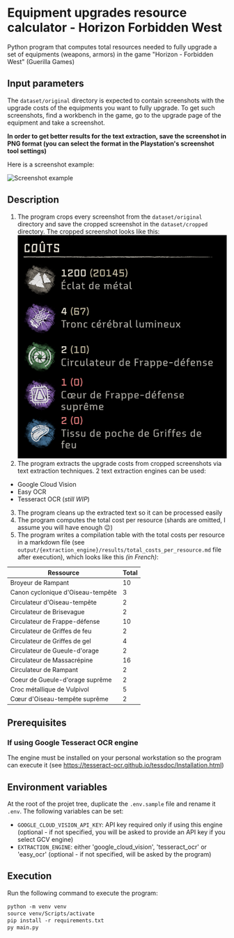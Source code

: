 # Equipment upgrades resource calculator - Horizon Forbidden West

Python program that computes total resources needed to fully upgrade a set of equipments (weapons, armors) in the game "Horizon - Forbidden West" (Guerilla Games)

## Input parameters

The `dataset/original` directory is expected to contain screenshots with the upgrade costs of the equipments you want to fully upgrade. To get such screenshots, find a workbench in the game, go to the upgrade page of the equipment and take a screenshot. 

**In order to get better results for the text extraction, save the screenshot in PNG format (you can select the format in the Playstation's screenshot tool settings)** 

Here is a screenshot example:

![Screenshot example](./screenshot_example.png)

## Description

1. The program crops every screenshot from the `dataset/original` directory and save the cropped screenshot in the `dataset/cropped` directory. The cropped screenshot looks like this:
![Cropped screenshot example](./cropped_screenshot_example.png)
2. The program extracts the upgrade costs from cropped screenshots via text extraction techniques. 2 text extraction engines can be used: 
- Google Cloud Vision
- Easy OCR
- Tesseract OCR (_still WIP_)
3. The program cleans up the extracted text so it can be processed easily
4. The program computes the total cost per resource (shards are omitted, I assume you will have enough 😉)
5. The program writes a compilation table with the total costs per resource in a markdown file (see `output/{extraction_engine}/results/total_costs_per_resource.md` file after execution), which looks like this *(in French)*:

| Ressource         | Total       |
|-------------------|-------------|
| Broyeur de Rampant      | 10     |
| Canon cyclonique d'Oiseau-tempête      | 3     |
| Circulateur d'Oiseau-tempête      | 2     |
| Circulateur de Brisevague      | 2     |
| Circulateur de Frappe-défense      | 10     |
| Circulateur de Griffes de feu      | 2     |
| Circulateur de Griffes de gel      | 4     |
| Circulateur de Gueule-d'orage      | 2     |
| Circulateur de Massacrépine      | 16     |
| Circulateur de Rampant      | 2     |
| Coeur de Gueule-d'orage suprême      | 2     |
| Croc métallique de Vulpivol      | 5     |
| Cœur d'Oiseau-tempête suprême      | 2     |

## Prerequisites

### If using Google Tesseract OCR engine

The engine must be installed on your personal workstation so the program can execute it (see https://tesseract-ocr.github.io/tessdoc/Installation.html)

## Environment variables

At the root of the projet tree, duplicate the `.env.sample` file and rename it `.env`. The following variables can be set:
- `GOOGLE_CLOUD_VISION_API_KEY`: API key required only if using this engine (optional - if not specified, you will be asked to provide an API key if you select GCV engine)
- `EXTRACTION_ENGINE`: either 'google_cloud_vision', 'tesseract_ocr' or 'easy_ocr' (optional - if not specified, will be asked by the program)

## Execution

Run the following command to execute the program:
```shell
python -m venv venv 
source venv/Scripts/activate
pip install -r requirements.txt
py main.py
```